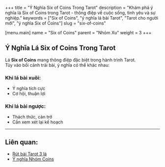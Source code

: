 +++
title = "Ý Nghĩa Six of Coins Trong Tarot"
description = "Khám phá ý nghĩa lá Six of Coins trong Tarot - thông điệp về cuộc sống, tình yêu và sự nghiệp."
keywords = ["Six of Coins", "ý nghĩa lá bài Tarot", "Tarot cho người mới", "ý nghĩa Six of Coins"]
slug = "six-of-coins"

[menu.main]
name = "Six of Coins"
parent = "Nhóm Xu"
weight = 3
+++

## Ý Nghĩa Lá Six of Coins Trong Tarot

Lá **Six of Coins** mang thông điệp đặc biệt trong hành trình Tarot.  
Tùy vào bối cảnh trải bài, ý nghĩa có thể khác nhau:

### Khi lá bài xuôi:
- Ý nghĩa tích cực  
- Cơ hội, thuận lợi  

### Khi lá bài ngược:
- Thách thức, cản trở  
- Cần xem xét lại kế hoạch  

---

## Liên quan:
- [Rút bài Tarot 3 lá](../../)
- [Ý nghĩa Nhóm Coins](../)
